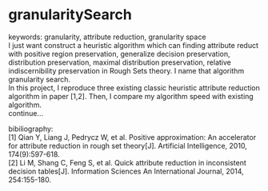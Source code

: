 # granularitySearch<br>
keywords: granularity, attribute reduction, granularity space<br>
  I just want construct a heuristic algorithm which can finding attribute reduct with positive region preservation, generalize decision preservation, distribution preservation, maximal distribution preservation, relative indiscernibility preservation in Rough Sets theory. I name that algorithm granularity search.<br>
  In this project, I reproduce three existing classic heuristic attribute reduction algorithm in paper [1,2]. Then, I compare my algorithm speed with existing algorithm.<br>
  continue...<br>

bibiliography:<br>
  [1] Qian Y, Liang J, Pedrycz W, et al. Positive approximation: An accelerator for attribute reduction in rough set theory[J]. Artificial Intelligence, 2010, 174(9):597-618.<br>
  [2] Li M, Shang C, Feng S, et al. Quick attribute reduction in inconsistent decision tables[J]. Information Sciences An International Journal, 2014, 254:155-180.<br>
